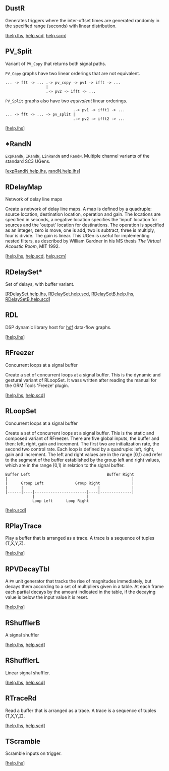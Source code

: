 ## DustR

Generates triggers where the inter-offset times are generated randomly
in the specified range (seconds) with linear distribution.

[[help.lhs](?t=sc3-rdu&e=help/dustR.help.lhs),
 [help.scd](?t=sc3-rdu&e=help/DustR.help.scd),
 [help.scm](?t=sc3-rdu&e=help/dust-r.help.scm)]

## PV_Split

Variant of `PV_Copy` that returns both signal paths.

`PV_Copy` graphs have two linear orderings that are not equivalent.

~~~~
... -> fft -> ... .-> pv_copy -> pv1 -> ifft -> ...
                  |
                  .-> pv2 -> ifft -> ...
~~~~

`PV_Split` graphs also have two _equivalent_ linear orderings.

~~~~
                              .-> pv1 -> ifft1 -> ...
... -> fft -> ... -> pv_split |
                              .-> pv2 -> ifft2 -> ...
~~~~

[[help.lhs](?t=sc3-rdu&e=help/pv_split.help.lhs)]

## *RandN

`ExpRandN`, `IRandN`, `LinRandN` and `RandN`.  Multiple channel
variants of the standard SC3 UGens.

[[expRandN.help.lhs](?t=sc3-rdu&e=help/expRandN.help.lhs),
 [randN.help.lhs](?t=sc3-rdu&e=help/randN.help.lhs)]

## RDelayMap

Network of delay line maps

Create a network of delay line maps.  A map is defined by a
quadruple: source location, destination location, operation and
gain.  The locations are specified in seconds, a negative location
specifies the 'input' location for sources and the 'output'
location for destinations.  The operation is specified as an
integer, zero is move, one is add, two is subtract, three is
multiply, four is divide.  The gain is linear.  This UGen is
useful for implementing nested filters, as described by William
Gardner in his MS thesis _The Virtual Acoustic Room_, MIT 1992.

[[help.lhs](?t=sc3-rdu&e=help/rDelayMap.help.lhs),
 [help.scd](?t=sc3-rdu&e=help/RDelayMap.help.scd),
 [help.scm](?t=sc3-rdu&e=help/r-delay-map.help.scm)]

## RDelaySet*

Set of delays, with buffer variant.

[[RDelaySet.help.lhs](?t=sc3-rdu&e=help/rDelaySet.help.lhs),
 [RDelaySet.help.scd](?t=sc3-rdu&e=help/RDelaySet.help.scd),
 [RDelaySetB.help.lhs](?t=sc3-rdu&e=help/rDelaySetB.help.lhs),
 [RDelaySetB.help.scd](?t=sc3-rdu&e=help/RDelaySetB.help.scd)]

## RDL

DSP dynamic library host for [hdf](?t=hdf) data-flow graphs.

[[help.lhs](?t=sc3-rdu&e=help/rdl.help.lhs)]

## RFreezer

Concurrent loops at a signal buffer

Create a set of concurrent loops at a signal buffer.  This is the
dynamic and gestural variant of RLoopSet.  It wass written after
reading the manual for the GRM Tools 'Freeze' plugin.

[[help.lhs](?t=sc3-rdu&e=help/rFreezer.help.lhs),
 [help.scd](?t=sc3-rdu&e=help/RFreezer.help.scd)]

## RLoopSet

Concurrent loops at a signal buffer

Create a set of concurrent loops at a signal buffer.  This is the
static and composed variant of RFreezer.  There are five global
inputs, the buffer and then: left, right, gain and increment.  The
first two are initialization rate, the second two control rate.
Each loop is defined by a quadruple: left, right, gain and
increment.  The left and right values are in the range [0,1) and
refer to the segment of the buffer established by the group left
and right values, which are in the range [0,1) in relation to the
signal buffer.

~~~~
Buffer Left                                  Buffer Right
|                                                       |
|      Group Left              Group Right              |
|      |                                 |              |
|------|----|-----------------------|----|--------------|
            |                       |
            Loop Left      Loop Right
~~~~

[[help.scd](?t=sc3-rdu&e=help/RLoopSet.help.scd)]

## RPlayTrace

Play a buffer that is arranged as a trace.  A trace is a sequence of
tuples (T,X,Y,Z).

[[help.lhs](?t=sc3-rdu&e=help/rPlayTrace.help.lhs)]

## RPVDecayTbl

A `PV` unit generator that tracks the rise of magnitudes immediately,
but decays them according to a set of multipliers given in a table.
At each frame each partial decays by the amount indicated in the table,
if the decaying value is below the input value it is reset.

[[help.lhs](?t=sc3-rdu&e=help/rpvDecayTbl.help.lhs)]

## RShufflerB

A signal shuffler

[[help.lhs](?t=sc3-rdu&e=help/rShufflerB.help.lhs),
 [help.scd](?t=sc3-rdu&e=help/RShufflerB.help.scd)]

## RShufflerL

Linear signal shuffler.

[[help.lhs](?t=sc3-rdu&e=help/rShufflerL.help.lhs),
 [help.scd](?t=sc3-rdu&e=help/RShufflerL.help.scd)]

## RTraceRd

Read a buffer that is arranged as a trace.  A trace is a sequence of
tuples (T,X,Y,Z).

[[help.lhs](?t=sc3-rdu&e=help/rTraceRd.help.lhs),
 [help.scd](?t=sc3-rdu&e=help/RTraceRd.help.scd)]

## TScramble

Scramble inputs on trigger.

[[help.lhs](?t=sc3-rdu&e=help/tScramble.help.lhs)]
